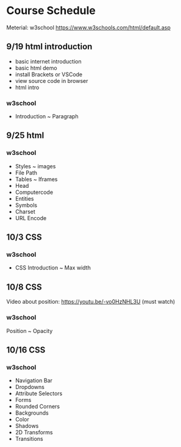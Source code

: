 # Course Schedule
Meterial: w3school
https://www.w3schools.com/html/default.asp
## 9/19 html introduction
* basic internet introduction
* basic html demo
* install Brackets or VSCode
* view source code in browser
* html intro
### w3school
* Introduction ~ Paragraph


## 9/25 html
### w3school
* Styles ~ images
* File Path
* Tables ~ Iframes
* Head
* Computercode
* Entities
* Symbols
* Charset
* URL Encode

## 10/3 CSS
### w3school
* CSS Introduction ~ Max width

## 10/8 CSS
Video about position: https://youtu.be/-vo0HzNHL3U (must watch)
### w3school
Position ~ Opacity

## 10/16 CSS
### w3school
* Navigation Bar
* Dropdowns
* Attribute Selectors
* Forms
* Rounded Corners
* Backgrounds
* Color
* Shadows
* 2D Transforms
* Transitions
